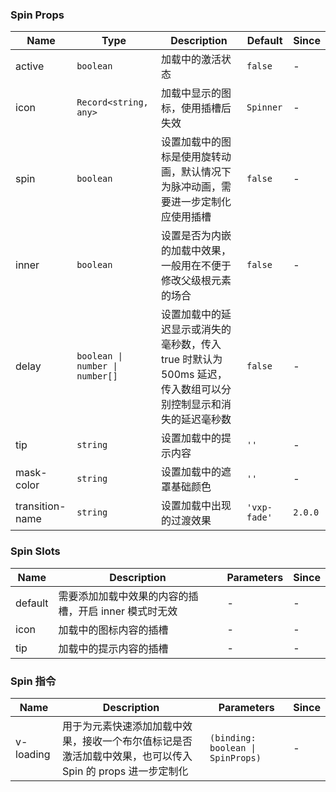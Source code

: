 ### Spin Props

| Name            | Type                            | Description                                                                                                   | Default      | Since   |
| --------------- | ------------------------------- | ------------------------------------------------------------------------------------------------------------- | ------------ | ------- |
| active          | `boolean`                       | 加载中的激活状态                                                                                              | `false`      | -       |
| icon            | `Record<string, any>`           | 加载中显示的图标，使用插槽后失效                                                                              | `Spinner`    | -       |
| spin            | `boolean`                       | 设置加载中的图标是使用旋转动画，默认情况下为脉冲动画，需要进一步定制化应使用插槽                              | `false`      | -       |
| inner           | `boolean`                       | 设置是否为内嵌的加载中效果，一般用在不便于修改父级根元素的场合                                                | `false`      | -       |
| delay           | `boolean \| number \| number[]` | 设置加载中的延迟显示或消失的毫秒数，传入 true 时默认为 500ms 延迟，传入数组可以分别控制显示和消失的延迟毫秒数 | `false`      | -       |
| tip             | `string`                        | 设置加载中的提示内容                                                                                          | `''`         | -       |
| mask-color      | `string`                        | 设置加载中的遮罩基础颜色                                                                                      | `''`         | -       |
| transition-name | `string`                        | 设置加载中出现的过渡效果                                                                                      | `'vxp-fade'` | `2.0.0` |

### Spin Slots

| Name    | Description                                           | Parameters | Since |
| ------- | ----------------------------------------------------- | ---------- | ----- |
| default | 需要添加加载中效果的内容的插槽，开启 inner 模式时无效 | -          | -     |
| icon    | 加载中的图标内容的插槽                                | -          | -     |
| tip     | 加载中的提示内容的插槽                                | -          | -     |

### Spin 指令

| Name      | Description                                                                                               | Parameters                        | Since |
| --------- | --------------------------------------------------------------------------------------------------------- | --------------------------------- | ----- |
| v-loading | 用于为元素快速添加加载中效果，接收一个布尔值标记是否激活加载中效果，也可以传入 Spin 的 props 进一步定制化 | `(binding: boolean \| SpinProps)` | -     |
